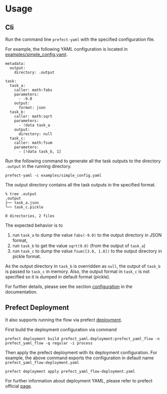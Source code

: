 # Usage

## Cli

Run the command line `prefect-yaml` with the specified configuration
file.

For example, the following YAML configuration is located in [examples/simple_config.yaml](examples/simple_config.yaml).

```
metadata:
  output:
    directory: .output

task:
  task_a:
    caller: math:fabs
    parameters:
      - -9.0
    output:
      format: json
  task_b:
    caller: math:sqrt
    parameters:
      - !data task_a
    output:
      directory: null
  task_c:
    caller: math:fsum
    parameters:
      - [!data task_b, 1]
```

Run the following command to generate all the task outputs to the
directory `.output` in the running directory.

```shell
prefect-yaml -c examples/simple_config.yaml
```

The output directory contains all the task outputs in the specified
format.

```shell
% tree .output
.output
├── task_a.json
└── task_c.pickle

0 directories, 2 files
```

The expected behavior is to

1. run `task_a` to dump the value `fabs(-9.0)` to the output directory in JSON format,
2. run `task_b` to get the value `sqrt(9.0)` (from the output of `task_a`)
3. run `task_c` to dump the value `fsum([3.0, 1.0])` to the output directory in pickle format.

As the output directory in `task_b` is overridden as `null`, the output of `task_b` is passed to `task_c` in memory. Also, the output format in `task_c`
is not specified so it is dumped in default format (pickle).

For further details, please see the section [configuration](https://prefect-yaml.readthedocs.io/en/latest/configuration.html) in the documentation.

## Prefect Deployment

It also supports running the flow via prefect [deployment](https://docs.prefect.io/concepts/deployments/).

First build the deployment configuration via command

```
prefect deployment build prefect_yaml.deployment:prefect_yaml_flow -n prefect_yaml_flow -q regular -i process
```

Then apply the prefect deployment with its deployment configuration. For example, the above command exports the configuration in default name `prefect_yaml_flow-deployment.yaml`

```
prefect deployment apply prefect_yaml_flow-deployment.yaml
```

For further information about deployment YAML, please refer to prefect official
[page](https://docs.prefect.io/concepts/deployments/#deploymentyaml).
